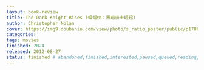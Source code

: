 ```yaml
---
layout: book-review
title: The Dark Knight Rises (蝙蝠侠：黑暗骑士崛起)
author: Christopher Nolan
cover: https://img9.doubanio.com/view/photo/s_ratio_poster/public/p1706428744.webp
categories: 
tags: movies
finished: 2024
released: 2012-08-27
status: finished # abandoned,finished,interested,paused,queued,reading,reread
---
```

